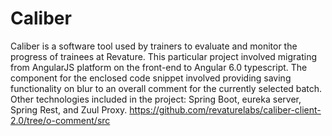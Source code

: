 <h1>Caliber</h1>

Caliber is a software tool used by trainers to evaluate and monitor 
the progress of trainees at Revature. This particular project 
involved migrating from AngularJS platform on the front-end to 
Angular 6.0 typescript. The component for the enclosed code 
snippet involved providing saving functionality on blur to an overall 
comment for the currently selected batch. Other technologies included 
in the project: Spring Boot, eureka server, Spring Rest, and Zuul Proxy.
https://github.com/revaturelabs/caliber-client-2.0/tree/o-comment/src

